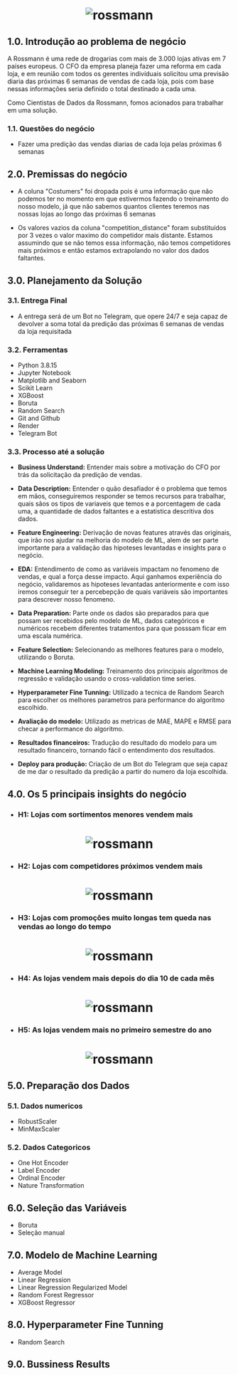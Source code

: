 <h1 align="center">
  <img alt="rossmann" title="#logo" src="./img/rossmann_logo.png" />
</h1>



## 1.0. Introdução ao problema de negócio

A Rossmann é uma rede de drogarias com mais de 3.000 lojas ativas em 7 países europeus. O CFO da empresa planeja fazer uma reforma em cada loja, e em reunião com todos os gerentes indivíduais solicitou uma previsão diaria das próximas 6 semanas de vendas de cada loja, pois com base nessas informações seria definido o total destinado a cada uma.

Como Cientistas de Dados da Rossmann, fomos acionados para trabalhar em uma solução.

### 1.1. Questões do negócio

- Fazer uma predição das vendas diarias de cada loja pelas próximas 6 semanas


## 2.0. Premissas do negócio

- A coluna "Costumers" foi dropada pois é uma informação que não podemos ter no momento em que estivermos fazendo o treinamento do nosso modelo, já que não sabemos quantos clientes teremos nas nossas lojas ao longo das próximas 6 semanas

- Os valores vazios da coluna "competition_distance" foram substituídos por 3 vezes o valor maximo do competidor mais distante. Estamos assumindo que se não temos essa informação, não temos competidores mais próximos e então estamos extrapolando no valor dos dados faltantes.


## 3.0. Planejamento da Solução

### 3.1. Entrega Final

- A entrega será de um Bot no Telegram, que opere 24/7 e seja capaz de devolver a soma total da predição das próximas 6 semanas de vendas da loja requisitada

### 3.2. Ferramentas

- Python 3.8.15
- Jupyter Notebook
- Matplotlib and Seaborn
- Scikit Learn
- XGBoost
- Boruta 
- Random Search
- Git and Github
- Render
- Telegram Bot

### 3.3. Processo até a solução

- **Business Understand:** Entender mais sobre a motivação do CFO por trás da solicitação da predição de vendas.

- **Data Description:** Entender o quão desafiador é o problema que temos em mãos, conseguiremos responder se temos recursos para trabalhar, quais sãos os tipos de variaveis que temos e a porcentagem de cada uma, a quantidade de dados faltantes e a estatistica descritiva dos dados.

- **Feature Engineering:** Derivação de novas features através das originais, que irão nos ajudar na melhoria do modelo de ML, alem de ser parte importante para a validação das hipoteses levantadas e insights para o negócio.

- **EDA:** Entendimento de como as variáveis impactam no fenomeno de vendas, e qual a força desse impacto. Aqui ganhamos experiência do negócio, validaremos as hipoteses levantadas anteriormente e com isso iremos conseguir ter a percebepção de quais variáveis são importantes para descrever nosso fenomeno.

- **Data Preparation:** Parte onde os dados são preparados para que possam ser recebidos pelo modelo de ML, dados categóricos e numéricos recebem diferentes tratamentos para que posssam ficar em uma escala numérica.

- **Feature Selection:** Selecionando as melhores features para o modelo, utilizando o Boruta.  

- **Machine Learning Modeling:** Treinamento dos principais algoritmos de regressão e validação usando o cross-validation time series. 

- **Hyperparameter Fine Tunning:** Utilizado a tecnica de Random Search para escolher os melhores parametros para performance do algoritmo escolhido.

- **Avaliação do modelo:** Utilizado as metricas de MAE, MAPE e RMSE para checar a performance do algoritmo.

- **Resultados financeiros:** Tradução do resultado do modelo para um resultado financeiro, tornando fácil o entendimento dos resultados.

-  **Deploy para produção:** Criação de um Bot do Telegram que seja capaz de me dar o resultado da predição a partir do numero da loja escolhida. 


## 4.0. Os 5 principais insights do negócio

- ### **H1:** Lojas com sortimentos menores vendem mais 
<h1 align="center"><img alt="rossmann" title="#logo" src="./img/h1.png" /></h1>

- ### **H2:** Lojas com competidores próximos vendem mais
<h1 align="center"><img alt="rossmann" title="#logo" src="./img/h2.png" /></h1>

- ### **H3:** Lojas com promoções muito longas tem queda nas vendas ao longo do tempo
<h1 align="center"><img alt="rossmann" title="#logo" src="./img/h3.png" /></h1>

- ### **H4:** As lojas vendem mais depois do dia 10 de cada mês
<h1 align="center"><img alt="rossmann" title="#logo" src="./img/h4.png" /></h1>

- ### **H5:** As lojas vendem mais no primeiro semestre do ano
<h1 align="center"><img alt="rossmann" title="#logo" src="./img/h5.png" /></h1>


## 5.0. Preparação dos Dados

### 5.1. Dados numericos

- RobustScaler 
- MinMaxScaler

### 5.2. Dados Categoricos

- One Hot Encoder
- Label Encoder
- Ordinal Encoder
- Nature Transformation

## 6.0. Seleção das Variáveis

- Boruta
- Seleção manual 

## 7.0. Modelo de Machine Learning

- Average Model
- Linear Regression
- Linear Regression Regularized Model
- Random Forest Regressor
- XGBoost Regressor

## 8.0. Hyperparameter Fine Tunning

- Random Search

## 9.0. Bussiness Results